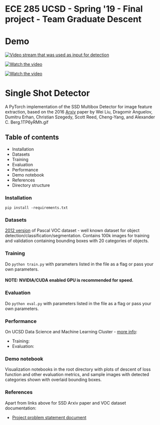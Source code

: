 # ECE 285 UCSD - Spring '19 - Final project - Team Graduate Descent

# Demo
[![Video stream that was used as input for detection](https://imgur.com/1hcwxrk.gif) ](https://www.youtube.com/watch?v=u68EWmtKZw0) 

[![Watch the video](https://i.imgur.com/1TP6yRMh.gif)](https://imgur.com/GJDkbfu.gif)

[![Watch the video](https://imgur.com/vrdP6Qa.gif)](https://imgur.com/9hJaIPe.gif)


# Single Shot Detector 
A PyTorch implementation of the SSD Multibox Detector for image feature extraction, based on the 2016 [Arxiv](http://arxiv.org/abs/1512.02325) paper by Wei Liu, Dragomir Anguelov, Dumitru Erhan, Christian Szegedy, Scott Reed, Cheng-Yang, and Alexander C. Berg.1TP6yRMh.gif
## Table of contents
- Installation
- Datasets
- Training
- Evaluation
- Performance
- Demo notebook
- References
- Directory structure
### Installation
```pip install -requirements.txt```
### Datasets
[2012 version](http://host.robots.ox.ac.uk/pascal/VOC/voc2012/) of Pascal VOC dataset - well known dataset for object detection/classification/segmentation. Contains 100k images for training and validation containing bounding boxes with 20 categories of objects.
### Training
Do ```python train.py``` with parameters listed in the file as a flag or pass your own parameters.
#### NOTE: NVIDIA/CUDA enabled GPU is recommended for speed.
### Evaluation
Do ```python eval.py``` with parameters listed in the file as a flag or pass your own parameters.
### Performance <br>
On UCSD Data Science and Machine Learning Cluster - [more info](https://datahub.ucsd.edu/hub/login):
- Training:
- Evaluation:
### Demo notebook
Visualization notebooks in the root directory with plots of descent of loss function and other evaluation metrics, and sample images with detected categories shown with overlaid bounding boxes.
### References <br>
Apart from links above for SSD Arxiv paper and VOC dataset documentation:
- [Project problem statement document](https://www.charles-deledalle.fr/pages/files/ucsd_ece285_mlip/projectC_object_detection.pdf)
